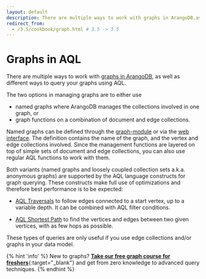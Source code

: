 ```yaml
---
layout: default
description: There are multiple ways to work with graphs in ArangoDB,as well as different ways to query your graphs using AQL
redirect_from:
  - /3.5/cookbook/graph.html # 3.5 -> 3.5
---
```

Graphs in AQL
=============

There are multiple ways to work with [graphs in ArangoDB](../graphs.html),
as well as different ways to query your graphs using AQL.

The two options in managing graphs are to either use

- named graphs where ArangoDB manages the collections involved in one graph, or
- graph functions on a combination of document and edge collections.

Named graphs can be defined through the [graph-module](../graphs-general-graphs.html)
or via the [web interface](../programs-web-interface.html).
The definition contains the name of the graph, and the vertex and edge collections
involved. Since the management functions are layered on top of simple sets of
document and edge collections, you can also use regular AQL functions to work with them. 

Both variants (named graphs and loosely coupled collection sets a.k.a. anonymous graphs)
are supported by the AQL language constructs for graph querying. These constructs
make full use of optimizations and therefore best performance is to be expected:

- [AQL Traversals](graphs-traversals.html) to follow edges connected to a start vertex,
  up to a variable depth. It can be combined with AQL filter conditions.

- [AQL Shortest Path](graphs-shortest-path.html) to find the vertices and edges between two
  given vertices, with as few hops as possible.

These types of queries are only useful if you use edge collections and/or graphs in
your data model.

{% hint 'info' %}
New to graphs? [**Take our free graph course for freshers**](https://www.arangodb.com/arangodb-graph-course/){:target="_blank"}
and get from zero knowledge to advanced query techniques.
{% endhint %}
